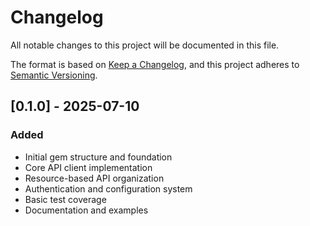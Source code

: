 # Changelog

All notable changes to this project will be documented in this file.

The format is based on [Keep a Changelog](https://keepachangelog.com/en/1.0.0/),
and this project adheres to [Semantic Versioning](https://semver.org/spec/v2.0.0.html).

## [0.1.0] - 2025-07-10

### Added

- Initial gem structure and foundation
- Core API client implementation
- Resource-based API organization
- Authentication and configuration system
- Basic test coverage
- Documentation and examples

